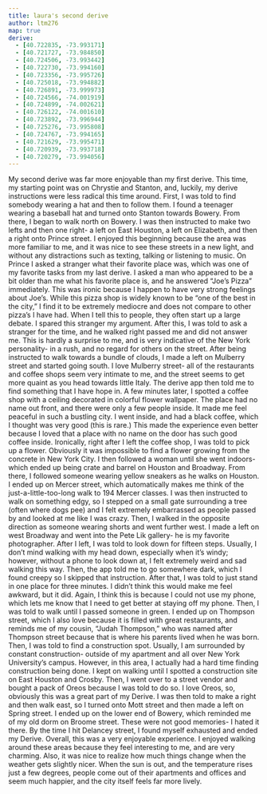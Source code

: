 ```yaml
---
title: laura's second derive
author: ltm276
map: true
derive:
  - [40.722835, -73.993171]
  - [40.721727, -73.984850]
  - [40.724506, -73.993442]
  - [40.722730, -73.994160]
  - [40.723356, -73.995726]
  - [40.725018, -73.994882]
  - [40.726891, -73.999973]
  - [40.724566, -74.001919]
  - [40.724899, -74.002621]
  - [40.726122, -74.001610]
  - [40.723892, -73.996944]
  - [40.725276, -73.995808]
  - [40.724767, -73.994165]
  - [40.721629, -73.995471]
  - [40.720939, -73.993718]
  - [40.720279, -73.994056]
---
```


My second derive was far more enjoyable than my first derive. This time, my starting point was on Chrystie and Stanton, and, luckily, my derive instructions were less radical this time around.
First, I was told to find somebody wearing a hat and then to follow them. I found a teenager wearing a baseball hat and turned onto Stanton towards Bowery. From there, I began to walk north on Bowery. I was then instructed to make two lefts and then one right- a left on East Houston, a left on Elizabeth, and then a right onto Prince street. I enjoyed this beginning because the area was more familiar to me, and it was nice to see these streets in a new light, and without any distractions such as texting, talking or listening to music.
On Prince I asked a stranger what their favorite place was, which was one of my favorite tasks from my last derive. I asked a man who appeared to be a bit older than me what his favorite place is, and he answered “Joe’s Pizza” immediately. This was ironic because I happen to have very strong feelings about Joe’s. While this pizza shop is widely known to be “one of the best in the city,” I find it to be extremely mediocre and does not compare to other pizza’s I have had. When I tell this to people, they often start up a large debate. I spared this stranger my argument. After this, I was told to ask a stranger for the time, and he walked right passed me and did not answer me. This is hardly a surprise to me, and is very indicative of the New York personality- in a rush, and no regard for others on the street.
After being instructed to walk towards a bundle of clouds, I made a left on Mulberry street and started going south. I love Mulberry street- all of the restaurants and coffee shops seem very intimate to me, and the street seems to get more quaint as you head towards little Italy. The derive app then told me to find something that I have hope in. A few minutes later, I spotted a coffee shop with a ceiling decorated in colorful flower wallpaper. The place had no name out front, and there were only a few people inside. It made me feel peaceful in such a bustling city. I went inside, and had a black coffee, which I thought was very good (this is rare.) This made the experience even better because I loved that a place with no name on the door has such good coffee inside. Ironically, right after I left the coffee shop, I was told to pick up a flower. Obviously it was impossible to find a flower growing from the concrete in New York City.
I then followed a woman until she went indoors-which ended up being crate and barrel on Houston and Broadway. From there, I followed someone wearing yellow sneakers as he walks on Houston. I ended up on Mercer street, which automatically makes me think of the just-a-little-too-long walk to 194 Mercer classes. I was then instructed to walk on something edgy, so I stepped on a small gate surrounding a tree (often where dogs pee) and I felt extremely embarrassed as people passed by and looked at me like I was crazy. Then, I walked in the opposite direction as someone wearing shorts and went further west. I made a left on west Broadway and went into the Pete Lik gallery- he is my favorite photographer. After I left, I was told to look down for fifteen steps. Usually, I don’t mind walking with my head down, especially when it’s windy; however, without a phone to look down at, I felt extremely weird and sad walking this way.
Then, the app told me to go somewhere dark, which I found creepy so I skipped that instruction. After that, I was told to just stand in one place for three minutes. I didn’t think this would make me feel awkward, but it did. Again, I think this is because I could not use my phone, which lets me know that I need to get better at staying off my phone. Then, I was told to walk until I passed someone in green. I ended up on Thompson street, which I also love because it is filled with great restaurants, and reminds me of my cousin, “Judah Thompson,” who was named after Thompson street because that is where his parents lived when he was born.
Then, I was told to find a construction spot. Usually, I am surrounded by constant construction- outside of my apartment and all over New York University’s campus. However, in this area, I actually had a hard time finding construction being done. I kept on walking until I spotted a construction site on East Houston and Crosby. Then, I went over to a street vendor and bought a pack of Oreos because I was told to do so. I love Oreos, so, obviously this was a great part of my Derive. I was then told to make a right and then walk east, so I turned onto Mott street and then made a left on Spring street. I ended up on the lower end of Bowery, which reminded me of my old dorm on Broome street. These were not good memories- I hated it there. By the time I hit Delancey street, I found myself exhausted and ended my Derive.
Overall, this was a very enjoyable experience. I enjoyed walking around these areas because they feel interesting to me, and are very charming. Also, it was nice to realize how much things change when the weather gets slightly nicer. When the sun is out, and the temperature rises just a few degrees, people come out of their apartments and offices and seem much happier, and the city itself feels far more lively.
